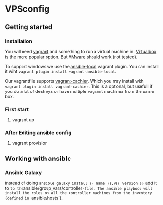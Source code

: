 VPSconfig
=========

Getting started
---------------
### Installation ###
You will need [vagrant](https://www.vagrantup.com/) and something to run a virtual machine in. [Virtualbox](https://www.virtualbox.org) is the more popular option. But [VMware](https://www.vmware.com) should work (not tested).

To support windows we use the [ansible-local](https://github.com/jaugustin/vagrant-ansible-local) vagrant plugin. You can install it wiht `vagrant plugin install vagrant-ansible-local`.

Our vagrantfile supports [vagrant-cachier](http://fgrehm.viewdocs.io/vagrant-cachier). Which you may install with `vagrant plugin install vagrant-cachier`. This is a optional, but usefull if you do a lot of destroys or have multiple vagrant machines from the same box.

### First start ###
1. vagrant up


### After Editing ansible config ###
1. vagrant provision

Working with ansible
--------------------
### Ansible Galaxy ###
instead of doing `ansible galaxy install {{ name }},v{{ version }}` add it to ` to the `ansible/group_vars/controller`-file. The ansible playbook will install the roles on all the controller machines from the inventory (defined in `ansible/hosts`).
